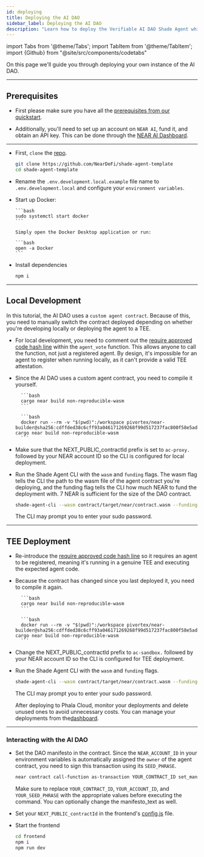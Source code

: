 ```yaml
---
id: deploying
title: Deploying the AI DAO
sidebar_label: Deploying the AI DAO
description: "Learn how to deploy the Verifiable AI DAO Shade Agent which includes how to deploy a custom agent contract."
---
```


import Tabs from '@theme/Tabs';
import TabItem from '@theme/TabItem';
import {Github} from "@site/src/components/codetabs"

On this page we'll guide you through deploying your own instance of the AI DAO.

---

## Prerequisites  

- First please make sure you have all the [prerequisites from our quickstart](../../getting-started/quickstart/deploying.md#prerequisites).

- Additionally, you'll need to set up an account on `NEAR AI`, fund it, and obtain an API key. This can be done through the [NEAR AI Dashboard](https://cloud.near.ai/dashboard/overview).

---

- First, `clone` the [repo](https://github.com/NearDeFi/verifiable-ai-dao/tree/main).

  ```bash
  git clone https://github.com/NearDeFi/shade-agent-template
  cd shade-agent-template
  ```

- Rename the `.env.development.local.example` file name to `.env.development.local` and configure your `environment variables`.

- Start up Docker:

  <Tabs groupId="code-tabs">

    <TabItem value="linux" label="Linux">

      ```bash
      sudo systemctl start docker
      ```

    </TabItem>

    <TabItem value="mac" label="Mac">

      Simply open the Docker Desktop application or run: 

      ```bash
      open -a Docker
      ```

    </TabItem>

  </Tabs>

- Install dependencies 

  ```bash
  npm i
  ```

---

## Local Development

In this tutorial, the AI DAO uses a `custom agent contract`. Because of this, you need to manually switch the contract deployed depending on whether you're developing locally or deploying the agent to a TEE.

- For local development, you need to comment out the [require approved code hash line](https://github.com/NearDeFi/verifiable-ai-dao/blob/main/contract/src/dao.rs#L114) within the `agent_vote` function. This allows anyone to call the function, not just a registered agent. By design, it's impossible for an agent to register when running locally, as it can't provide a valid TEE attestation.

    <Github fname="dao.rs" language="rust"
        url="https://github.com/NearDeFi/verifiable-ai-dao/blob/main/contract/src/dao.rs#L114"
        start="114" end="114" />

- Since the AI DAO uses a custom agent contract, you need to compile it yourself.

    <Tabs groupId="code-tabs">

    <TabItem value="linux" label="Linux">

        ```bash
        cargo near build non-reproducible-wasm
        ```

    </TabItem>

    <TabItem value="mac" label="Mac">

        ```bash
        docker run --rm -v "$(pwd)":/workspace pivortex/near-builder@sha256:cdffded38c6cff93a046171269268f99d517237fac800f58e5ad1bcd8d6e2418 cargo near build non-reproducible-wasm
        ```

    </TabItem>

    </Tabs>

- Make sure that the NEXT_PUBLIC_contractId prefix is set to `ac-proxy.` followed by your NEAR account ID so the CLI is configured for local deployment.

- Run the Shade Agent CLI with the `wasm` and `funding` flags. The wasm flag tells the CLI the path to the wasm file of the agent contract you're deploying, and the funding flag tells the CLI how much NEAR to fund the deployment with. 7 NEAR is sufficient for the size of the DAO contract.

    ```bash
    shade-agent-cli --wasm contract/target/near/contract.wasm --funding 7
    ```

    The CLI may prompt you to enter your sudo password.

---

## TEE Deployment 

- Re-introduce the [require approved code hash line](https://github.com/NearDeFi/verifiable-ai-dao/blob/main/contract/src/dao.rs#L114) so it requires an agent to be registered, meaning it's running in a genuine TEE and executing the expected agent code.

    <Github fname="dao.rs" language="rust"
        url="https://github.com/NearDeFi/verifiable-ai-dao/blob/main/contract/src/dao.rs#L114"
        start="114" end="114" />

- Because the contract has changed since you last deployed it, you need to compile it again. 

    <Tabs groupId="code-tabs">

    <TabItem value="linux" label="Linux">

        ```bash
        cargo near build non-reproducible-wasm
        ```

    </TabItem>

    <TabItem value="mac" label="Mac">

        ```bash
        docker run --rm -v "$(pwd)":/workspace pivortex/near-builder@sha256:cdffded38c6cff93a046171269268f99d517237fac800f58e5ad1bcd8d6e2418 cargo near build non-reproducible-wasm
        ```

    </TabItem>

    </Tabs>

- Change the NEXT_PUBLIC_contractId prefix to `ac-sandbox.` followed by your NEAR account ID so the CLI is configured for TEE deployment.

- Run the Shade Agent CLI with the `wasm` and `funding` flags. 

    ```bash
    shade-agent-cli --wasm contract/target/near/contract.wasm --funding 7
    ```

    The CLI may prompt you to enter your sudo password.

    After deploying to Phala Cloud, monitor your deployments and delete unused ones to avoid unnecessary costs. You can manage your deployments from the[dashboard](https://cloud.phala.network/dashboard).

---

### Interacting with the AI DAO

- Set the DAO manifesto in the contract. Since the `NEAR_ACCOUNT_ID` in your environment variables is automatically assigned the `owner` of the agent contract, you need to sign this transaction using its `SEED_PHRASE`.

    ```bash
    near contract call-function as-transaction YOUR_CONTRACT_ID set_manifesto json-args '{"manifesto_text": "This DAO only approves gaming-related proposals and rejects everything else"}' prepaid-gas '100.0 Tgas' attached-deposit '0 NEAR' sign-as YOUR_ACCOUNT_ID network-config testnet sign-with-seed-phrase 'YOUR_SEED_PHRASE' --seed-phrase-hd-path 'm/44'\''/397'\''/0'\''' send
    ```

    Make sure to replace `YOUR_CONTRACT_ID`, `YOUR_ACCOUNT_ID`, and `YOUR_SEED_PHRASE` with the appropriate values before executing the command. You can optionally change the manifesto_text as well.

-  Set your `NEXT_PUBLIC_contractId` in the frontend's [config.js](https://github.com/NearDeFi/verifiable-ai-dao/blob/main/frontend/src/config.js) file.

- Start the frontend

    ```bash
    cd frontend
    npm i
    npm run dev
    ```